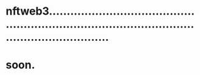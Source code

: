 # nftweb3...........................................................................................................................
# soon.
